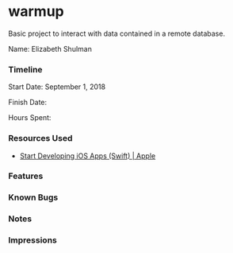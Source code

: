 # warmup

Basic project to interact with data contained in a remote database.


Name: Elizabeth Shulman

### Timeline

Start Date: September 1, 2018

Finish Date: 

Hours Spent:


### Resources Used

* [Start Developing iOS Apps (Swift) | Apple](https://developer.apple.com/library/archive/referencelibrary/GettingStarted/DevelopiOSAppsSwift/index.html#//apple_ref/doc/uid/TP40015214-CH2-SW1)

### Features


### Known Bugs


### Notes


### Impressions


